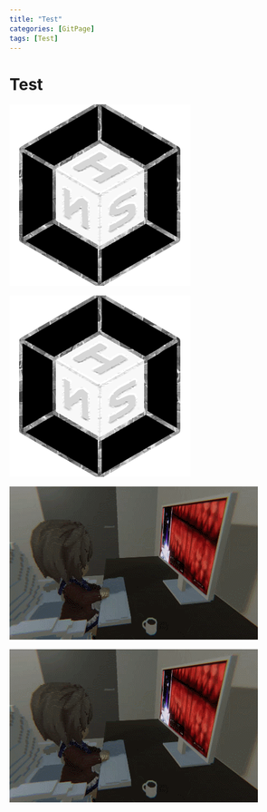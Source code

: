 ```yaml
---
title: "Test"
categories: [GitPage]
tags: [Test]
---
```


# Test

![1](/assets/images/ProfileIcon.png)

![2](assets/images/ProfileIcon.png)

![3](/Image/screen.gif)

![4](Image/screen.gif)